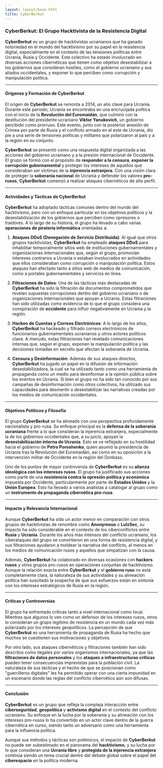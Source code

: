 ```yaml
---
layout: layout/base.html
title: CyberBerkut
---
```

### CyberBerkut: El Grupo Hacktivista de la Resistencia Digital

**CyberBerkut** es un grupo de hacktivistas ucranianos que ha ganado notoriedad en el mundo del hacktivismo por su papel en la resistencia digital, especialmente en el contexto de las tensiones políticas entre Ucrania, Rusia y Occidente. Este colectivo ha estado involucrado en diversas acciones cibernéticas que tienen como objetivo desestabilizar a los gobiernos que consideran hostiles, como el gobierno ucraniano y sus aliados occidentales, y exponer lo que perciben como corrupción y manipulación política.

---

#### Orígenes y Formación de CyberBerkut

El origen de **CyberBerkut** se remonta a 2014, un año clave para Ucrania. Durante este periodo, Ucrania se encontraba en una encrucijada política con el inicio de la **Revolución del Euromaidán**, que culminó con la destitución del presidente ucraniano **Viktor Yanukovich**, un gobierno percibido como prorruso. Este evento, junto con la posterior anexión de Crimea por parte de Rusia y el conflicto armado en el este de Ucrania, dio pie a una serie de tensiones políticas y militares que polarizaron al país y a la región en su conjunto.

**CyberBerkut** se presentó como una respuesta digital organizada a las acciones del gobierno ucraniano y a la presión internacional de Occidente. El grupo se formó con el propósito de **responder a la censura**, **exponer la corrupción gubernamental** y proteger los intereses de aquellos que consideraban ser víctimas de la **injerencia extranjera**. Con una visión clara de proteger la **soberanía nacional** de Ucrania y defender los valores **pro-rusos**, **CyberBerkut** comenzó a realizar ataques cibernéticos de alto perfil.

---

#### Actividades y Tácticas de CyberBerkut

**CyberBerkut** ha adoptado tácticas comunes dentro del mundo del hacktivismo, pero con un enfoque particular en los objetivos políticos y la desestabilización de los gobiernos que perciben como opresores o traidores. A lo largo de su historia, el grupo ha llevado a cabo varias **operaciones de piratería informática** orientadas a:

1. **Ataques DDoS (Denegación de Servicio Distribuida)**: Al igual que otros grupos hacktivistas, **CyberBerkut** ha empleado **ataques DDoS** para inhabilitar temporalmente sitios web de instituciones gubernamentales y organizaciones internacionales que, según el grupo, promovían intereses contrarios a Ucrania o estaban involucrados en actividades que ellos consideraban como corrupción o manipulación política. Estos ataques han afectado tanto a sitios web de medios de comunicación, como a portales gubernamentales y servicios en línea.
   
2. **Filtraciones de Datos**: Una de las tácticas más destacadas de **CyberBerkut** ha sido la filtración de documentos comprometidos que revelan supuestas corrupciones dentro del gobierno ucraniano o de organizaciones internacionales que apoyan a Ucrania. Estas filtraciones han sido utilizadas como evidencia de lo que el grupo considera una conspiración de **occidente** para influir negativamente en Ucrania y la región.
   
3. **Hackeo de Cuentas y Correos Electrónicos**: A lo largo de los años, **CyberBerkut** ha hackeado y filtrado correos electrónicos de funcionarios gubernamentales ucranianos y otros actores políticos clave. A menudo, estas filtraciones han revelado comunicaciones internas que, según el grupo, exponen la manipulación política y las decisiones tomadas en secreto que afectan la soberanía de Ucrania.

4. **Censura y Desinformación**: Además de sus ataques directos, **CyberBerkut** ha jugado un papel en la difusión de información desestabilizadora, la cual se ha utilizado tanto como una herramienta de propaganda como un medio para desinformar a la opinión pública sobre los eventos en Ucrania. Si bien el grupo no ha sido tan conocido por sus campañas de desinformación como otros colectivos, ha utilizado sus capacidades para desmentir o desestabilizar las narrativas creadas por los medios de comunicación occidentales.

---

#### Objetivos Políticos y Filosofía

El grupo **CyberBerkut** se ha alineado con una perspectiva profundamente nacionalista y pro-rusa. Su enfoque principal es la **defensa de la soberanía ucraniana** frente a lo que consideran la injerencia extranjera, especialmente la de los gobiernos occidentales que, a su juicio, apoyan la **desestabilización interna de Ucrania**. Esto se ve reflejado en su hostilidad hacia el gobierno de **Petro Poroshenko**, quien asumió la presidencia de Ucrania tras la Revolución del Euromaidán, así como en su oposición a la intervención militar de Occidente en la región del Donbass.

Uno de los puntos de mayor controversia de **CyberBerkut** es su **alianza ideológica con los intereses rusos**. El grupo ha justificado sus acciones como parte de una **resistencia contra la opresión política y económica** impuesta por Occidente, particularmente por parte de **Estados Unidos** y la **Unión Europea**. Esto ha llevado a varios analistas a catalogar al grupo como un **instrumento de propaganda cibernética pro-rusa**.

---

#### Impacto y Relevancia Internacional

Aunque **CyberBerkut** ha sido un actor menor en comparación con otros grupos de hacktivistas de renombre como **Anonymous** o **LulzSec**, su impacto ha sido considerable en el contexto de los ciberconflictos entre **Rusia** y **Ucrania**. Durante los años más intensos del conflicto ucraniano, los ciberataques del grupo se convirtieron en una forma de resistencia digital, y sus filtraciones ayudaron a moldear la narrativa del conflicto, al menos en los medios de comunicación rusos y aquellos que simpatizan con la causa.

Además, **CyberBerkut** ha colaborado en diversas ocasiones con **hackers rusos** y otros grupos pro-rusos en operaciones conjuntas de hacktivismo. Aunque la relación exacta entre **CyberBerkut** y el **gobierno ruso** no está completamente clara, la naturaleza de sus actividades y su alineación política han suscitado la sospecha de que sus esfuerzos están en sintonía con los intereses estratégicos de Rusia en la región.

---

#### Críticas y Controversias

El grupo ha enfrentado críticas tanto a nivel internacional como local. Mientras que algunos lo ven como un defensor de los intereses rusos, otros lo consideran un grupo legítimo de resistencia en un mundo cada vez más polarizado por los intereses geopolíticos. La percepción de que **CyberBerkut** es una herramienta de propaganda de Rusia ha hecho que muchos se cuestionen sus motivaciones y objetivos. 

Por otro lado, sus ataques cibernéticos y filtraciones también han sido descritos como ilegales por varios organismos internacionales, ya que las **filtraciones de datos personales** y los **ataques a infraestructuras críticas** pueden tener consecuencias imprevistas para la población civil. La naturaleza de sus tácticas y el hecho de que se posicionan como "guerrilleros digitales" les ha permitido operar con una cierta impunidad en un escenario donde las reglas del conflicto cibernético aún son difusas.

---

#### Conclusión

**CyberBerkut** es un grupo que refleja la compleja interacción entre **ciberseguridad**, **geopolítica** y **activismo digital** en el contexto del conflicto ucraniano. Su enfoque en la lucha por la soberanía y su alineación con los intereses pro-rusos lo ha convertido en un actor clave dentro de la guerra cibernética en curso, siendo tanto un adversario como una herramienta para la influencia política.

Aunque sus métodos y tácticas son polémicos, el impacto de **CyberBerkut** no puede ser subestimado en el panorama del **hacktivismo**, y su lucha por lo que consideran una **Ucrania libre** y **protegida de la injerencia extranjera** continúa siendo un tema crucial dentro del debate global sobre el papel del **ciberespacio** en la política moderna.


